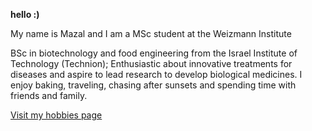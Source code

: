 **hello :)**

My name is Mazal and I am a MSc student at the Weizmann Institute

BSc in biotechnology and food engineering from the Israel Institute of Technology (Technion); Enthusiastic about innovative treatments for diseases and aspire to lead   research to develop biological medicines. I enjoy baking, traveling, chasing after sunsets and spending time with friends and family.

[Visit my hobbies page](/hobbies)

